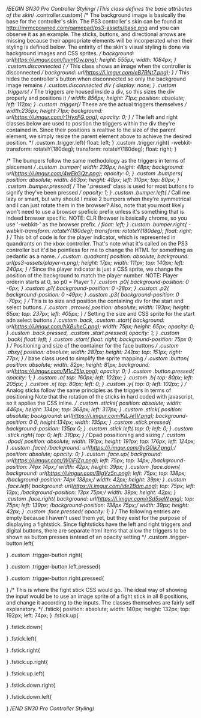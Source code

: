 /*BEGIN SN30 Pro Controller Styling*/
/*This class defines the base attributes of the skin*/
.controller.custom{
    /* The background image is basically the base for the controller's skin. The 
    PS3 controller's skin can be found at http://mrmcpowned.com/gamepad/ps3-assets/base.png
    and you can observe it as an example. The sticks, buttons, and directional arrows are missing
    because their appropriate elements will be incorperated when their styling is defined below.
    The entirity of the skin's visual styling is done via background images and CSS sprites. */ 
    background: url(https://i.imgur.com/luvntOw.png); 
    height: 555px;
    width: 1084px;
}
.custom.disconnected { /* This class shows an image when the controller is disconnected */
    background: url(https://i.imgur.com/eB7RNt7.png);
}
/* This hides the controller's button when disconnected so only the background image remains */ 
.custom.disconnected div {
    display: none;
}
.custom .triggers{ /* The triggers are housed inside a div, so this sizes the div properly and positions it */
    width: 856px;
    height: 71px;
    position: absolute;
    left: 112px;
}
.custom .trigger{/* These are the actual triggers themselves */
    width:235px;
    height:71px;
    background: url(https://i.imgur.com/r1HyxFG.png);
    opacity: 0;
}
/* The left and right classes below are used to position the triggers
within the div they're contained in. Since their positions is realtive
to the size of the parent element, we simply resize the parent element 
above to achieve the desired position. */
.custom .trigger.left{ 
    float: left;
}
.custom .trigger.right{
    -webkit-transform: rotateY(180deg);
    transform: rotateY(180deg);
    float: right;
}

/* The bumpers follow the same methodology as the triggers in terms of
placement */
.custom .bumper{
    width: 239px;
    height: 48px;
    background: url(https://i.imgur.com/4wEkGQz.png);
    opacity: 0;
}
.custom .bumpers{
    position: absolute;
    width: 863px;
    height: 48px;
    left: 110px;
    top: 80px;
}
.custom .bumper.pressed{ /* The '.pressed' class is used for most buttons to signify they've been pressed */
    opacity: 1;
}
.custom .bumper.left{
  /* Call me lazy or smart, but why should I make 2 bumpers when they're symmetrical
  and I can just rotate them in the browser? Also, note that you most likely won't need
  to use a browser speficic prefix unless it's something that is indeed browser specific.
  NOTE: CLR Browser is basically chrome, so you use '-webkit-' as the browser prefix. */
    float: left;
}
.custom .bumper.right{
    -webkit-transform: rotateY(180deg);
    transform: rotateY(180deg);
    float: right;
}
/* This bit of code is for the player indicator, which is represented in
quandrants on the xbox controller. That's note what it's called on the
PS3 controller but it'd be pointless for me to change the HTML for 
something as pedantic as a name. */
.custom .quadrant{
    position: absolute;
    background: url(ps3-assets/player-n.png);
    height: 17px;
    width: 111px;
    top: 140px;
    left: 240px;
}
/* Since the player indicator is just a CSS sprite, we change the 
position of the background to match the player number.
NOTE: Player orderin starts at 0, so p0 = Player 1 */
.custom .p0{
    background-position: 0 -6px;
}
.custom .p1{
    background-position: 0 -28px;
}
.custom .p2{
    background-position: 0 -49px;
}
.custom .p3{
    background-position: 0 -70px;
}
/* This is to size and position the containing div for the 
start and select buttons. */
.custom .arrows{
    position: absolute;
    width: 193px;
    height: 65px;
    top: 237px;
    left: 405px;
}
/* Setting the size and CSS sprite for the start adn select buttons */
.custom .back, .custom .start{
    background: url(https://i.imgur.com/hXBuheC.png);
    width: 75px;
    height: 65px;
    opacity: 0;
}
.custom .back.pressed, .custom .start.pressed{
    opacity: 1;
}
.custom .back{
    float: left;
}
.custom .start{
    float: right;
    background-position: 75px 0;
}
/* Positioning and size of the container for the face buttons */
.custom .abxy{
    position: absolute;
    width: 287px;
    height: 241px;
    top: 151px;
	right: 77px;
}
/* base class used to simplify the sprite mapping */
.custom .button{
    position: absolute;
    width: 82px;
    height: 81px;
    background: url(https://i.imgur.com/M1cZ5lq.png);
    opacity: 0;
}
.custom .button.pressed{
    opacity: 1;
}
.custom .a{
    top: 160px;
    left: 102px;
}
.custom .b{
    top: 80px;
    left: 205px;
}
.custom .x{
    top: 80px;
    left: 0;
}
.custom .y{
    top: 0;
    left: 102px;
}
/* Analog sticks follow the same principles as the triggers in terms of positioning
Note that the rotation of the sticks in hard coded with javascript, so it applies 
the CSS inline. */
.custom .sticks{
    position: absolute;
    width: 446px;
    height: 134px;
    top: 368px;
    left: 317px;
}
.custom .stick{
    position: absolute;
    background: url(https://i.imgur.com/KjLJe1V.png);
    background-position: 0 0;
    height:134px;
    width: 135px;
}
.custom .stick.pressed{
    background-position: 135px 0;
}
.custom .stick.left{
    top: 0;
    left: 0;
}
.custom .stick.right{
    top: 0;
    left: 310px;
}
/* Dpad possitioning and sizing */
.custom .dpad{
    position: absolute;
    width: 191px;
    height: 191px;
    top: 176px;
    left: 124px;
}
.custom .face{
    /*background: url(https://i.imgur.com/9yG0Ik7.png);*/
    position: absolute;
    opacity: 0;
}
.custom .face.up{
	background: url(https://i.imgur.com/W0iFlZq.png);
    left: 75px;
    top: 14px;
    /*background-position: 74px 14px;*/
	width: 42px;
	height: 39px;
}
.custom .face.down{
	background: url(https://i.imgur.com/BigVz5n.png);
    left: 75px;
    top: 138px;
    /*background-position: 74px 138px;*/
	width: 42px;
	height: 39px;
}
.custom .face.left{
    background: url(https://i.imgur.com/ide2Bdm.png);
	top: 75px;
    left: 13px;
    /*background-position: 13px 75px;*/
	width: 39px;
	height: 42px;
}
.custom .face.right{
    background: url(https://i.imgur.com/rSd5seW.png);
	top: 75px;
    left: 139px;
    /*background-position: 138px 75px;*/
	width: 39px;
	height: 42px;
}
.custom .face.pressed{
    opacity: 1;
}
/* The following entries are empty because I haven't used them yet, but they
exist for the purpose of displaying a fightstick. Since fightsticks have 
the left and right triggers and digital buttons, there are separate 
html items that allow the triggers to be shown as button presses isntead of
an opacity setting */
.custom .trigger-button.left{
    
}
.custom .trigger-button.right{
    
}
.custom .trigger-button.left.pressed{
    
}
.custom .trigger-button.right.pressed{
    
}
/* This is where the fight stick CSS would go. The ideal way of 
showing the input would be to use an image sprite of a fight stick in
all 8 positions, and change it according to the inputs. The classes 
themselves are fairly self explanatory. */
.fstick{
    position: absolute;
    width: 140px;
    height: 132px;
    top: 192px;
    left: 74px;
}
.fstick.up{
  
}
.fstick.down{
  
}
.fstick.left{
  
}
.fstick.right{
  
}
.fstick.up.right{
  
}
.fstick.up.left{
  
}
.fstick.down.right{
  
}
.fstick.down.left{
  
}
/*END SN30 Pro Controller Styling*/
